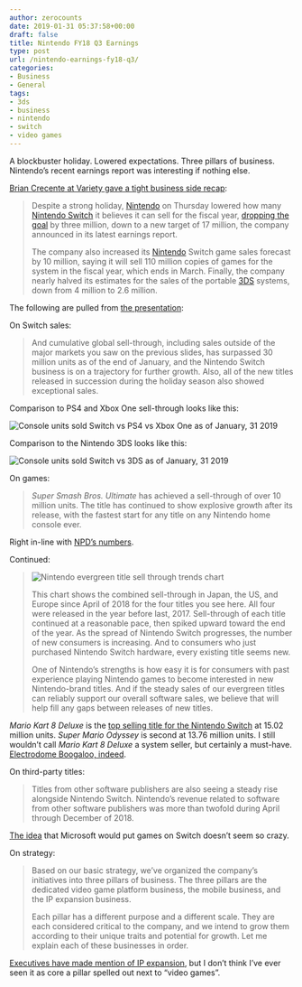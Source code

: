 ```yaml
---
author: zerocounts
date: 2019-01-31 05:37:58+00:00
draft: false
title: Nintendo FY18 Q3 Earnings
type: post
url: /nintendo-earnings-fy18-q3/
categories:
- Business
- General
tags:
- 3ds
- business
- nintendo
- switch
- video games
---
```


A blockbuster holiday. Lowered expectations. Three pillars of business. Nintendo’s recent earnings report was interesting if nothing else.

[Brian Crecente at Variety gave a tight business side recap](https://variety.com/2019/gaming/news/nintendo-switch-sales-forecast-dropped-1203124480/):

> Despite a strong holiday, [Nintendo](https://variety.com/t/nintendo/) on Thursday lowered how many [Nintendo Switch](https://variety.com/t/nintendo-switch/) it believes it can sell for the fiscal year, [dropping the goal](https://variety.com/2018/gaming/news/nintendo-president-retires-1202788302/) by three million, down to a new target of 17 million, the company announced in its latest earnings report.
>
> The company also increased its [Nintendo](https://variety.com/2019/gaming/news/gamestop-just-gave-up-on-trying-to-sell-company-1203122042/) Switch game sales forecast by 10 million, saying it will sell 110 million copies of games for the system in the fiscal year, which ends in March. Finally, the company nearly halved its estimates for the sales of the portable [3DS](https://variety.com/t/3ds/) systems, down from 4 million to 2.6 million.

The following are pulled from [the presentation](https://www.nintendo.co.jp/ir/pdf/2019/190201_2e.pdf):

On Switch sales:

> And cumulative global sell-through, including sales outside of the major markets you saw on the previous slides, has surpassed 30 million units as of the end of January, and the Nintendo Switch business is on a trajectory for further growth. Also, all of the new titles released in succession during the holiday season also showed exceptional sales.

Comparison to PS4 and Xbox One sell-through looks like this:

![Console units sold Switch vs PS4 vs Xbox One as of January, 31 2019](/2019-01-31-units-sold-switch-ps4-xboxone.png)

Comparison to the Nintendo 3DS looks like this:

![Console units sold Switch vs 3DS as of January, 31 2019](/2019-01-31-units-sold-switch-3ds.png)

On games:

> _Super Smash Bros. Ultimate_ has achieved a sell-through of over 10 million units. The title has continued to show explosive growth after its release, with the fastest start for any title on any Nintendo home console ever.

Right in-line with [NPD’s numbers](https://www.zerocounts.net/switch-is-selling-like-wii-thanks-to-traditional-nintendo-games/).

Continued:

> ![Nintendo evergreen title sell through trends chart](/nintendo-evergreen-title-sell-through-trends-2019-01-31.jpeg)
>
> This chart shows the combined sell-through in Japan, the US, and Europe since April of 2018 for the four titles you see here. All four were released in the year before last, 2017. Sell-through of each title continued at a reasonable pace, then spiked upward toward the end of the year. As the spread of Nintendo Switch progresses, the number of new consumers is increasing. And to consumers who just purchased Nintendo Switch hardware, every existing title seems new.
>
> One of Nintendo’s strengths is how easy it is for consumers with past experience playing Nintendo games to become interested in new Nintendo-brand titles. And if the steady sales of our evergreen titles can reliably support our overall software sales, we believe that will help fill any gaps between releases of new titles.

_Mario Kart 8 Deluxe_ is the [top selling title for the Nintendo Switch](https://www.nintendo.co.jp/ir/en/finance/software/index.html) at 15.02 million units. _Super Mario Odyssey_ is second at 13.76 million units. I still wouldn’t call _Mario Kart 8 Deluxe_ a system seller, but certainly a must-have. [Electrodome Boogaloo, indeed](https://www.zerocounts.net/hail-mario-2-electrodrome-boogaloo/).

On third-party titles:

> Titles from other software publishers are also seeing a steady rise alongside Nintendo Switch. Nintendo’s revenue related to software from other software publishers was more than twofold during April through December of 2018.

[The idea](https://www.zerocounts.net/activision-microsoft-and-platforms/) that Microsoft would put games on Switch doesn’t seem so crazy.

On strategy:

> Based on our basic strategy, we’ve organized the company’s initiatives into three pillars of business. The three pillars are the dedicated video game platform business, the mobile business, and the IP expansion business.
>
> Each pillar has a different purpose and a different scale. They are each considered critical to the company, and we intend to grow them according to their unique traits and potential for growth. Let me explain each of these businesses in order.

[Executives have made mention of IP expansion](https://www.zerocounts.net/reggie-fils-aime-i-dont-mind-how-you-interact-with-our-ip-as-long-as-youre-interacting-with-it-every-day/), but I don’t think I’ve ever seen it as core a pillar spelled out next to “video games”.